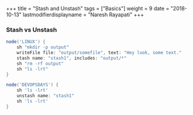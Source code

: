 +++
title = "Stash and Unstash"
tags = ["Basics"]
weight = 9
date = "2018-10-13"
lastmodifierdisplayname = "Naresh Rayapati"
+++

### Stash vs Unstash

```groovy
node('LINUX') {
    sh "mkdir -p output"
    writeFile file: "output/somefile", text: "Hey look, some text."
    stash name: "stash1", includes: "output/*"
    sh "rm -rf output"
    sh "ls -lrt"
}

node('DEVOPSDAYS') {
    sh 'ls -lrt'
    unstash name: "stash1"
    sh 'ls -lrt'
}
```